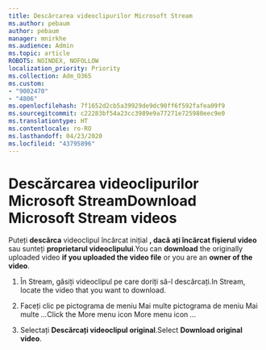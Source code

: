 ```yaml
---
title: Descărcarea videoclipurilor Microsoft Stream
ms.author: pebaum
author: pebaum
manager: mnirkhe
ms.audience: Admin
ms.topic: article
ROBOTS: NOINDEX, NOFOLLOW
localization_priority: Priority
ms.collection: Adm_O365
ms.custom:
- "9002470"
- "4806"
ms.openlocfilehash: 7f1652d2cb5a39929de9dc90ff6f592fafea09f9
ms.sourcegitcommit: c22283bf54a23cc3989e9a77271e725980eec9e0
ms.translationtype: HT
ms.contentlocale: ro-RO
ms.lasthandoff: 04/23/2020
ms.locfileid: "43795896"
---
```

# <a name="download-microsoft-stream-videos"></a><span data-ttu-id="88080-102">Descărcarea videoclipurilor Microsoft Stream</span><span class="sxs-lookup"><span data-stu-id="88080-102">Download Microsoft Stream videos</span></span>

<span data-ttu-id="88080-103">Puteți **descărca** videoclipul încărcat inițial **, dacă ați încărcat fișierul video** sau sunteți **proprietarul videoclipului**.</span><span class="sxs-lookup"><span data-stu-id="88080-103">You can **download** the originally uploaded video **if you uploaded the video file** or you are an **owner of the video**.</span></span>

1. <span data-ttu-id="88080-104">În Stream, găsiți videoclipul pe care doriți să-l descărcați.</span><span class="sxs-lookup"><span data-stu-id="88080-104">In Stream, locate the video that you want to download.</span></span>

2. <span data-ttu-id="88080-105">Faceți clic pe pictograma de meniu Mai multe pictograma de meniu Mai multe *...*</span><span class="sxs-lookup"><span data-stu-id="88080-105">Click the More menu icon More menu icon *...*</span></span>

3. <span data-ttu-id="88080-106">Selectați **Descărcați videoclipul original**.</span><span class="sxs-lookup"><span data-stu-id="88080-106">Select **Download original video**.</span></span>
